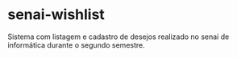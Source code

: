 # senai-wishlist
Sistema com listagem e cadastro de desejos realizado no senai de informática durante o segundo semestre.
